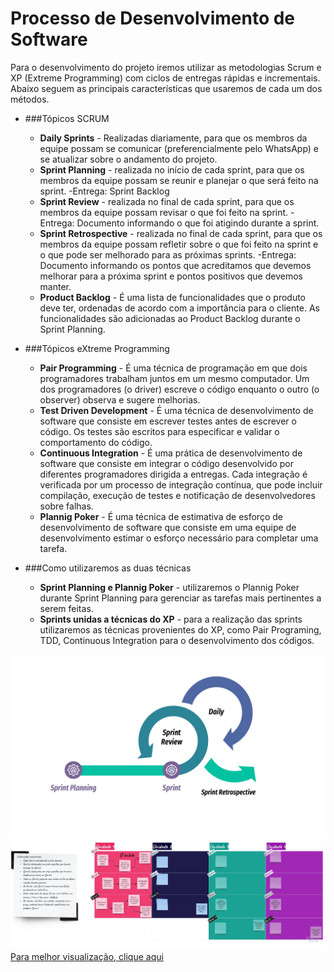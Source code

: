 # Processo de Desenvolvimento de Software
Para o desenvolvimento do projeto iremos utilizar as metodologias Scrum e XP (Extreme Programming) com ciclos de entregas rápidas e incrementais. Abaixo seguem as principais características que usaremos de cada um dos métodos.

- ###Tópicos SCRUM
    - **Daily Sprints** - Realizadas diariamente, para que os membros da equipe possam se comunicar (preferencialmente pelo WhatsApp) e se atualizar sobre o andamento do projeto.
    - **Sprint Planning** - realizada no início de cada sprint, para que os membros da equipe possam se reunir e planejar o que será feito na sprint.
       -Entrega: Sprint Backlog
    - **Sprint Review** - realizada no final de cada sprint, para que os membros da equipe possam revisar o que foi feito na sprint.
        -Entrega: Documento informando o que foi atigindo durante a sprint. 
    - **Sprint Retrospective** - realizada no final de cada sprint, para que os membros da equipe possam refletir sobre o que foi feito na sprint e o que pode ser melhorado para as próximas sprints.
        -Entrega: Documento informando os pontos que acreditamos que devemos melhorar para a próxima sprint e pontos positivos que devemos manter.
    - **Product Backlog** - É uma lista de funcionalidades que o produto deve ter, ordenadas de acordo com a importância para o cliente. As funcionalidades são adicionadas ao Product Backlog durante o Sprint Planning.

- ###Tópicos eXtreme Programming
    - **Pair Programming** - É uma técnica de programação em que dois programadores trabalham juntos em um mesmo computador. Um dos programadores (o driver) escreve o código enquanto o outro (o observer) observa e sugere melhorias.
    - **Test Driven Development** - É uma técnica de desenvolvimento de software que consiste em escrever testes antes de escrever o código. Os testes são escritos para especificar e validar o comportamento do código.
    - **Continuous Integration** - É uma prática de desenvolvimento de software que consiste em integrar o código desenvolvido por diferentes programadores dirigida a entregas. Cada integração é verificada por um processo de integração contínua, que pode incluir compilação, execução de testes e notificação de desenvolvedores sobre falhas.
    - **Plannig Poker** - É uma técnica de estimativa de esforço de desenvolvimento de software que consiste em uma equipe de desenvolvimento estimar o esforço necessário para completar uma tarefa.

- ###Como utilizaremos as duas técnicas
    - **Sprint Planning e Plannig Poker** - utilizaremos o Plannig Poker durante Sprint Planning para gerenciar as tarefas mais pertinentes a serem feitas.
    - **Sprints unidas a técnicas do XP** - para a realização das sprints utilizaremos as técnicas provenientes do XP, como Pair Programing, TDD, Continuous Integration para o desenvolvimento dos códigos.



![Imagem Esquema de reunião Semanal](../img/ReunioesSemanais.jpeg)
![Imagem Agile Board](../img/AgileBoard.jpg)
[Para melhor visualização, clique aqui](https://miro.com/app/board/uXjVPCowwHI=/?share_link_id=182985375355)
